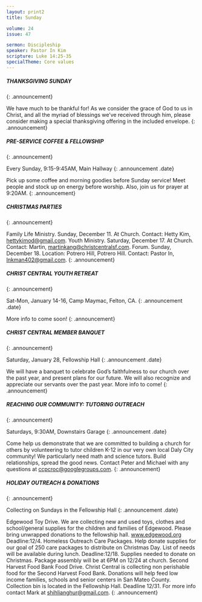 ```yaml
---
layout: print2
title: Sunday

volume: 24
issue: 47

sermon: Discipleship
speaker: Pastor In Kim
scripture: Luke 14:25-35
specialTheme: Core values
---
```


##### THANKSGIVING SUNDAY
{: .announcement}


We have much to be thankful for! As we consider the grace of God to us in Christ, and all the myriad of blessings we’ve received through him, please consider making a special thanksgiving offering in the included envelope.
{: .announcement}


##### PRE-SERVICE COFFEE & FELLOWSHIP
{: .announcement}


Every Sunday, 9:15-9:45AM, Main Hallway
{: .announcement .date}


Pick up some coffee and morning goodies before Sunday service! Meet people and stock up on energy before worship. Also, join us for prayer at 9:20AM.
{: .announcement}


##### CHRISTMAS PARTIES
{: .announcement}


Family Life Ministry. Sunday, December 11. At Church. Contact: Hetty Kim, hettykimod@gmail.com.
Youth Ministry. Saturday, December 17. At Church. Contact: Martin, martinkang@christcentralsf.com.
Forum. Sunday, December 18. Location: Potrero Hill, Potrero Hill. Contact: Pastor In, Inkman402@gmail.com.
{: .announcement}


##### CHRIST CENTRAL YOUTH RETREAT
{: .announcement}


Sat-Mon, January 14-16, Camp Maymac, Felton, CA.
{: .announcement .date}


More info to come soon!
{: .announcement}


##### CHRIST CENTRAL MEMBER BANQUET
{: .announcement}


Saturday, January 28, Fellowship Hall
{: .announcement .date}


We will have a banquet to celebrate God’s faithfulness to our church over the past year, and present plans for our future. We will also recognize and appreciate our servants over the past year. More info to come!
{: .announcement}


##### REACHING OUR COMMUNITY: TUTORING OUTREACH
{: .announcement}


Saturdays, 9:30AM, Downstairs Garage
{: .announcement .date}


Come help us demonstrate that we are committed to building a church for others by volunteering to tutor children K-12 in our very own local Daly City community! We particularly need math and science tutors. Build relationships, spread the good news. Contact Peter and Michael with any questions at ccpcroc@googlegroups.com.
{: .announcement}


##### HOLIDAY OUTREACH & DONATIONS
{: .announcement}


Collecting  on Sundays in the Fellowship Hall
{: .announcement .date}


Edgewood Toy Drive. We are collecting new and used toys, clothes and school/general supplies for the children and families of Edgewood. Please bring unwrapped donations to the fellowship hall. www.edgewood.org Deadline:12/4.
Homeless Outreach Care Packages. Help donate supplies for our goal of 250 care packages to distribute on Christmas Day. List of needs will be available during lunch. Deadline:12/18. Supplies needed to donate on Christmas. Package assembly  will be at 6PM on 12/24 at church.
Second Harvest Food Bank Food Drive. Christ Central is collecting non perishable food for the Second Harvest Food Bank. Donations will help feed low income families, schools and senior centers in San Mateo County. Collection bin is located in the Fellowship Hall. Deadline 12/31.
For more info contact Mark at shihlianghur@gmail.com.
{: .announcement}

